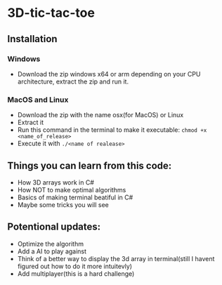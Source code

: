 # 3D-tic-tac-toe

## Installation
### Windows
- Download the zip windows x64 or arm depending on your CPU architecture, extract the zip and run it.
### MacOS and Linux
- Download the zip with the name osx(for MacOS) or Linux
- Extract it
- Run this command in the terminal to make it executable: 
`
chmod +x <name_of_release>
`
- Execute it with `./<name of realease>`

## Things you can learn from this code:
- How 3D arrays work in C#
- How NOT to make optimal algorithms
- Basics of making terminal beatiful in C#
- Maybe some tricks you will see
## Potentional updates:
- Optimize the algorithm
- Add a AI to play against
- Think of a better way to display the 3d array in terminal(still I havent figured out how to do it more intuitevly)
- Add multiplayer(this is a hard challenge)


